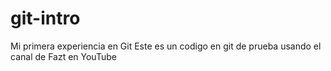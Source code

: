 # git-intro
Mi primera experiencia en Git
Este  es un codigo en git de prueba usando el canal de Fazt en YouTube
